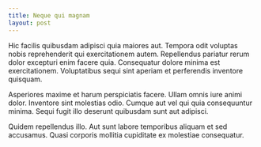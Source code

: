 ```yaml
---
title: Neque qui magnam
layout: post
---
```

Hic facilis quibusdam adipisci quia maiores aut. Tempora odit voluptas nobis reprehenderit qui exercitationem autem. Repellendus pariatur rerum dolor excepturi enim facere quia. Consequatur dolore minima est exercitationem. Voluptatibus sequi sint aperiam et perferendis inventore quisquam.

Asperiores maxime et harum perspiciatis facere. Ullam omnis iure animi dolor. Inventore sint molestias odio. Cumque aut vel qui quia consequuntur minima. Sequi fugit illo deserunt quibusdam sunt aut adipisci.

Quidem repellendus illo. Aut sunt labore temporibus aliquam et sed accusamus. Quasi corporis mollitia cupiditate ex molestiae consequatur.
